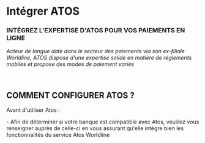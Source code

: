 # Intégrer ATOS


<h3 >INT&Eacute;GREZ L'EXPERTISE D'ATOS POUR VOS PAIEMENTS EN LIGNE</h3>


<p><em><span >Acteur de longue date dans le secteur des paiements via son ex-filiale Worldline, ATOS dispose d'une expertise solide en mati&egrave;re de r&eacute;glements mobiles et propose des modes de paiement vari&eacute;s</span></em></p>
<p>&nbsp;</p>


<h2>COMMENT CONFIGURER ATOS&nbsp;?</h2>
<p>Avant d'utiliser Atos :&nbsp;</p>
<p>- Afin de d&eacute;terminer si votre banque est compatible avec Atos, veuillez vous renseigner aupr&egrave;s de celle-ci en vous assurant qu'elle int&egrave;gre bien les fonctionnalit&eacute;s du service Atos Worldline</p>

